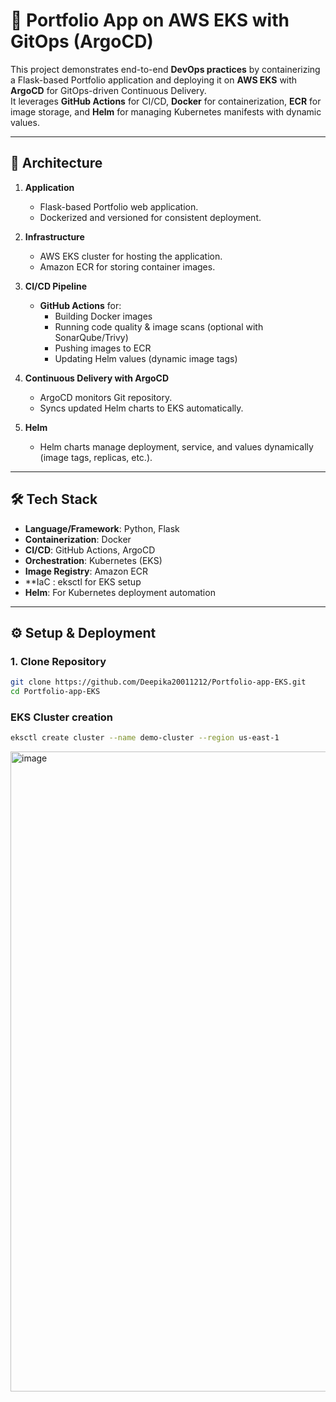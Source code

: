 # 🚀 Portfolio App on AWS EKS with GitOps (ArgoCD)

This project demonstrates end-to-end **DevOps practices** by containerizing a Flask-based Portfolio application and deploying it on **AWS EKS** with **ArgoCD** for GitOps-driven Continuous Delivery.  
It leverages **GitHub Actions** for CI/CD, **Docker** for containerization, **ECR** for image storage, and **Helm** for managing Kubernetes manifests with dynamic values.

---

## 📌 Architecture

1. **Application**  
   - Flask-based Portfolio web application.  
   - Dockerized and versioned for consistent deployment.

2. **Infrastructure**  
   - AWS EKS cluster for hosting the application.  
   - Amazon ECR for storing container images.  

3. **CI/CD Pipeline**  
   - **GitHub Actions** for:  
     - Building Docker images  
     - Running code quality & image scans (optional with SonarQube/Trivy)  
     - Pushing images to ECR  
     - Updating Helm values (dynamic image tags)  

4. **Continuous Delivery with ArgoCD**  
   - ArgoCD monitors Git repository.  
   - Syncs updated Helm charts to EKS automatically.

5. **Helm**  
   - Helm charts manage deployment, service, and values dynamically (image tags, replicas, etc.).

---

## 🛠️ Tech Stack

- **Language/Framework**: Python, Flask  
- **Containerization**: Docker  
- **CI/CD**: GitHub Actions, ArgoCD  
- **Orchestration**: Kubernetes (EKS)  
- **Image Registry**: Amazon ECR  
- **IaC : eksctl for EKS setup  
- **Helm**: For Kubernetes deployment automation  

---

## ⚙️ Setup & Deployment

### 1. Clone Repository
```bash
git clone https://github.com/Deepika20011212/Portfolio-app-EKS.git
cd Portfolio-app-EKS
```
### EKS Cluster creation
```bash
eksctl create cluster --name demo-cluster --region us-east-1
```

<img width="1536" height="1024" alt="image" src="https://github.com/user-attachments/assets/dfc0da1e-751d-47c0-a7f5-30f2812c087d" />

